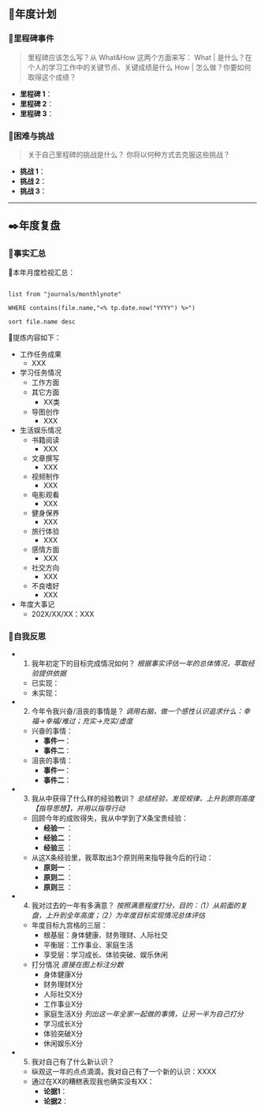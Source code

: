 ## 📝年度计划
### 📌里程碑事件
> 里程碑应该怎么写？从 What&How 这两个方面来写：
> What | 是什么？在个人的学习工作中的关键节点、关键成绩是什么
> How | 怎么做？你要如何取得这个成绩？

- **里程碑 1**：
- **里程碑 2**：
- **里程碑 3**：

### 📌困难与挑战
> 关于自己里程碑的挑战是什么？
> 你将以何种方式去克服这些挑战？

- **挑战 1**：
- **挑战 2**：
- **挑战 3**：

---
## ✒️年度复盘
### 📌事实汇总
🌱本年月度检视汇总：
```dataview

list from "journals/monthlynote"

WHERE contains(file.name,"<% tp.date.now("YYYY") %>")

sort file.name desc

```
🌱提炼内容如下：
- 工作任务成果
	- XXX
- 学习任务情况
	- 工作方面
	- 其它方面
		- XX类
	- 导图创作
		- XXX
- 生活娱乐情况
	- 书籍阅读
		- XXX
	- 文章撰写
		- XXX
	- 视频制作
		- XXX
	- 电影观看
		- XXX
	- 健身保养
		- XXX
	- 旅行体验
		- XXX
	- 感情方面
		- XXX
	- 社交方向
		- XXX
	- 不良嗜好
		- XXX
- 年度大事记
	- 202X/XX/XX：XXX
### 📌自我反思
- 1. 我年初定下的目标完成情况如何？
  *根据事实评估一年的总体情况，萃取经验提供依据*
	- 已实现： 
	- 未实现：
- 2. 今年令我兴奋/沮丧的事情是？
  *调用右脑，做一个感性认识追求什么：幸福→幸福/难过；充实→充实/虚度*
	- 兴奋的事情：
		- **事件一**：
		- **事件二**： 
	- 沮丧的事情：
		- **事件一**：
		- **事件二**：
- 3. 我从中获得了什么样的经验教训？
  *总结经验，发现规律，上升到原则高度【指导思想】，并用以指导行动*
	- 回顾今年的成败得失，我从中学到了X条宝贵经验：
		- **经验一** ：
		- **经验二** ：
		- **经验三** ：
	- 从这X条经验里，我萃取出3个原则用来指导我今后的行动：
		- **原则一** ：
		- **原则二** ：
		- **原则三** ：
- 4. 我对过去的一年有多满意？
  *按照满意程度打分，目的：（1）从前面的复盘，上升到全年高度；（2）为年度目标实现情况总体评估*
	- 年度目标九宫格的三层：
		- 根基层：身体健康、财务理财、人际社交
		- 平衡层：工作事业、家庭生活
		- 享受层：学习成长、体验突破、娱乐休闲
	- 打分情况
	  *直接在图上标注分数*
		- 身体健康X分
		- 财务理财X分
		- 人际社交X分
		- 工作事业X分
		- 家庭生活X分
		  *列出这一年全家一起做的事情，让另一半为自己打分*
		- 学习成长X分
		- 体验突破X分
		- 休闲娱乐X分
- 5. 我对自己有了什么新认识？
	- 纵观这一年的点点滴滴，我对自己有了一个新的认识：XXXX
	- 通过在XX的糟糕表现我也确实没有XX：
		- **论据1**：
		- **论据2**：